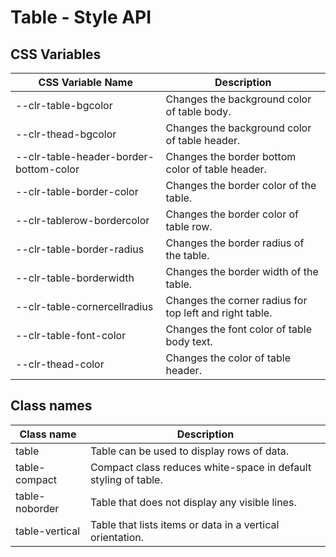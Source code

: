 # Table  - Style API

## CSS Variables

| CSS Variable Name                         | Description                                                                   |
| ----------------------------------------- | ----------------------------------------------------------------------------- |
| --clr-table-bgcolor                       | Changes the background color of table body.                                   |
| --clr-thead-bgcolor                       | Changes the background color of table header.                                 |
| --clr-table-header-border-bottom-color    | Changes the border bottom color of table header.                              |
| --clr-table-border-color                  | Changes the border color of the table.                                        |
| --clr-tablerow-bordercolor                | Changes the border color of table row.                                        |
| --clr-table-border-radius                 | Changes the border radius of the table.                                       |
| --clr-table-borderwidth                   | Changes the border width of the table.                                        |
| --clr-table-cornercellradius              | Changes the corner radius for top left and right table.                       |
| --clr-table-font-color                    | Changes the font color of table body text.                                    |
| --clr-thead-color                         | Changes the color of table header.                                            |


## Class names

| Class name                           | Description                                                                     |
| ------------------------------------ | -----------------------------------------------------------------------------   |
| table                                | Table can be used to display rows of data.                                      |
| table-compact                        | Compact class reduces white-space in default styling of table.                  |
| table-noborder                       | Table that does not display any visible lines.                                  |
| table-vertical                       | Table that lists items or data in a vertical orientation.                       |

